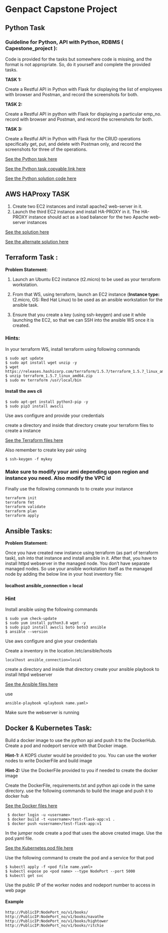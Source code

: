 # Genpact Capstone Project

## Python Task

### Guideline for Python, API with Python, RDBMS ( Capestone_project ):

Code is provided for the tasks but somewhere code is missing, and the format is not appropriate. So, do it yourself and complete the provided tasks.

**TASK 1:** 

Create a Restful API in Python with Flask for displaying the list of employees with browser and Postman, and record the screenshots for both.

**TASK 2:** 

Create a Restful API in python with Flask for displaying a particular emp_no. record with browser and Postman, and record the screenshots for both.

**TASK 3:** 

Create a Restful API in Python with Flask for the CRUD operations specifically get, put, and delete with Postman only, and record the screenshots for three of the operations.

<a href="https://github.com/cloudthat-devops/genpact_capstone_batch1/blob/main/Python/Python_readme.pdf">See the Python task here</a>

<a href="https://github.com/cloudthat-devops/genpact_capstone_batch1/blob/main/Readme_python.md">See the Python task copyable link here</a>

<a href="https://github.com/cloudthat-devops/genpact_capstone_batch1/blob/main/Python/api.py">See the Python solution code here</a>

## AWS HAProxy TASK

1. Create two EC2 instances and install apache2 web-server in it.
2. Launch the third EC2 instance and install HA-PROXY in it. The HA-PROXY instance should act as a load balancer for the two Apache web-server instances

<a href="https://github.com/cloudthat-devops/genpact_capstone_batch1/blob/main/AWS_HAPROXY/AWS%20Hands%20on%20Lab-Hproxy.pdf">See the solution here</a>

<a href="https://github.com/cloudthat-devops/genpact_capstone_batch1/blob/main/AWS_HAPROXY/haproxy_lab_notes.md">See the alternate solution here</a>

## Terraform Task :

**Problem Statement:** 

1. Launch an Ubuntu EC2 instance (t2.micro) to be used as your terraform workstation.

2. From that WS, using terraform, launch an EC2 instance (**Instance type:** t2.micro, OS: Red Hat Linux) to be used as an ansible workstation for the ansible task.

3. Ensure that you create a key (using ssh-keygen) and use it while launching the EC2, so that we can SSH into the ansible WS once it is created. 

### Hints: 
In your terraform WS, install terraform using following commands
```
$ sudo apt update
$ sudo apt install wget unzip -y
$ wget https://releases.hashicorp.com/terraform/1.5.7/terraform_1.5.7_linux_amd64.zip
$ unzip terraform_1.5.7_linux_amd64.zip
$ sudo mv terraform /usr/local/bin
```

#### Install the aws cli

```
$ sudo apt-get install python3-pip -y
$ sudo pip3 install awscli 
```

Use aws configure and provide your credentials

create a directory and inside that directory create your terraform files to create a instance

<a href="https://github.com/cloudthat-devops/genpact_capstone_batch1/tree/main/terraform">See the Terraform files here</a>

Also remember to create key pair using 

```
$ ssh-keygen -f mykey
```

### Make sure to modify your ami depending upon region and instance you need. Also modify the VPC id

Finally use the following commands to to create your instance

```
terraform init
terraform fmt
terraform validate
terraform plan 
terraform apply 
```

## Ansible Tasks:
**Problem Statement:**

Once you have created new instance using terraform (as part of terraform task), ssh into that instance and install ansible in it. After that, you have to install httpd webserver in the managed node. You don’t have separate managed nodes.
So use your ansible workstation itself as the managed node by adding the below line in your host inventory file:
#### localhost ansible_connection = local 

### Hint
Install ansible using the following commands
```
$ sudo yum check-update
$ sudo yum install python3.8 wget -y
$ sudo pip3 install awscli boto boto3 ansible
$ ansible --version
```
Use aws configure and give your credentials

Create a inventory in the location /etc/ansible/hosts
```
localhost ansible_connection=local 
```
create a directory and inside that directory create your ansible playbook to install httpd webserver

<a href="https://github.com/cloudthat-devops/genpact_capstone_batch1/tree/main/ansible">See the Ansible files here</a>

use

```
ansible-playbook <playbook name.yaml> 
```  
Make sure the webserver is running
  
## Docker & Kubernetes Task:
Build a docker image to use the python api and push it to the DockerHub. Create a pod and nodeport service with that Docker image.
  
**Hint-1:** A KOPS cluster would be provided to you. You can use the worker nodes to write DockerFile and build image

**Hint-2:** Use the DockerFile provided to you if needed to create the docker image
 
Create the DockerFile, requirements.txt and python api code in the same directory. use the following commands to build the image and push it to docker hub
  
<a href="https://github.com/cloudthat-devops/genpact_capstone_batch1/tree/main/Docker">See the Docker files here</a>
  
 ``` 
  $ docker login -u <username> 
  $ docker build -t <username>/test-flask-app:v1 . 
  $ docker push <username>/test-flask-app:v1 
```

In the jumper node create a pod that uses the above created image. Use the pod.yaml file.
  
<a href="https://github.com/cloudthat-devops/genpact_capstone_batch1/tree/main/kubernetes">See the Kubernetes pod file here</a>
  
Use the following command to create the pod and a service for that pod

```
$ kubectl apply -f <pod file name.yaml>
$ kubectl expose po <pod name> --type NodePort --port 5000
$ kubectl get svc
```
Use the public IP of the worker nodes and nodeport number to access in web page

#### Example
```
http://PublicIP:NodePort_no/v1/books/
http://PublicIP:NodePort_no/v1/books/navathe
http://PublicIP:NodePort_no/v1/books/hightower
http://PublicIP:NodePort_no/v1/books/ritchie
```

